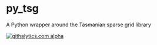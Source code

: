 py_tsg
======

A Python wrapper around the Tasmanian sparse grid library


[![githalytics.com alpha](https://cruel-carlota.pagodabox.com/1d15e0c03146dd5f4852223410c95e6b "githalytics.com")](http://githalytics.com/rncarpio/py_tsg)
